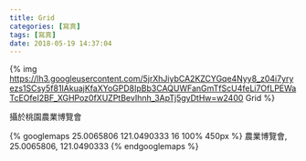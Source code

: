 ```yaml
---
title: Grid
categories: [寫真]
tags: [寫真]
date: 2018-05-19 14:37:04
---
```

{% img https://lh3.googleusercontent.com/5jrXhJiybCA2KZCYGqe4Nyy8_z04i7yryezs1SCsy5f81IAkuajKfaXYoGPD8IpBb3CAQUWFanGmTfScU4feLi7OfLPEWaTcEOfeI2BF_XGHPoz0fXUZPtBevIhnh_3ApTj5gyDtHw=w2400 Grid %}

攝於桃園農業博覽會

{% googlemaps 25.0065806 121.0490333 16 100% 450px %}
  農業博覽會, 25.0065806, 121.0490333
{% endgooglemaps %}